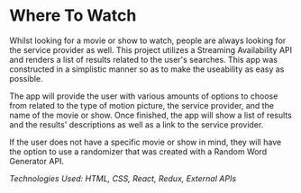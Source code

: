 # Where To Watch
Whilst looking for a movie or show to watch, people are always looking for the service provider as well. This project utilizes a Streaming Availability API and renders a list of results related to the user's searches. This app was constructed in a simplistic manner so as to make the useability as easy as possible.

The app will provide the user with various amounts of options to choose from related to the type of motion picture, the service provider, and the name of the movie or show. Once finished, the app will show a list of results and the results' descriptions as well as a link to the service provider.

If the user does not have a specific movie or show in mind, they will have the option to use a randomizer that was created with a Random Word Generator API.  

_Technologies Used: HTML, CSS, React, Redux, External APIs_
